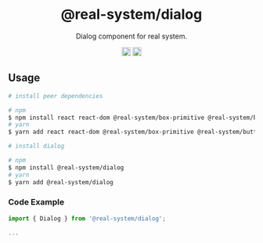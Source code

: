 <h1 align="center">@real-system/dialog</h1>
<p align="center">Dialog component for real system.</p>
<p align="center">
<a href="https://www.npmjs.com/package/@real-system/dialog"><img src="https://badgen.net/npm/v/@real-system/dialog?label=&icon=npm&color=blue" alt="npm version" height="18"/></a>
<a href="https://www.npmjs.com/package/@real-system/dialog"><img src="https://badgen.net/bundlephobia/min/@real-system/dialog" alt="minified size" height="18"/></a>
</p>

## Usage

```bash
# install peer dependencies

# npm
$ npm install react react-dom @real-system/box-primitive @real-system/button @real-system/dialog-primitive @real-system/styling-library @real-system/theme-library
# yarn
$ yarn add react react-dom @real-system/box-primitive @real-system/button @real-system/dialog-primitive @real-system/styling-library @real-system/theme-library

# install dialog

# npm
$ npm install @real-system/dialog
# yarn
$ yarn add @real-system/dialog
```

### Code Example

```javascript
import { Dialog } from '@real-system/dialog';

...

```
